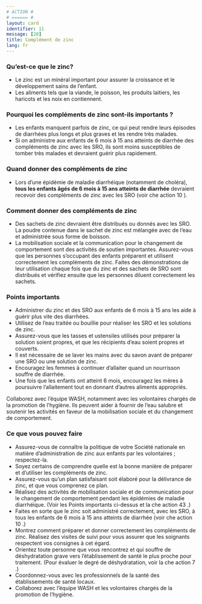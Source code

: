 ```yaml
---
# ACTION #
# ====== #
layout: card
identifier: 11
message: [28]
title: Complément de zinc
lang: fr
---
```


### Qu’est-ce que le zinc?

- Le zinc est un minéral important pour assurer la croissance et le développement sains de l’enfant.
- Les aliments tels que la viande, le poisson, les produits laitiers, les haricots et les noix en contiennent.

### Pourquoi les compléments de zinc sont-ils importants ?

- Les enfants manquent parfois de zinc, ce qui peut rendre leurs épisodes de diarrhées plus longs et plus graves et les rendre très malades.
- Si on administre aux enfants de 6 mois à 15 ans atteints de diarrhée des compléments de zinc avec les SRO, ils sont moins susceptibles de tomber très malades et devraient guérir plus rapidement.

### Quand donner des compléments de zinc

- Lors d’une épidémie de maladie diarrhéique (notamment de choléra), **tous les enfants âgés de 6 mois à 15 ans atteints de diarrhée** devraient recevoir des compléments de zinc avec les SRO (voir  che action 10 <a class="crosslink" href="{% render_depth %}{% render_link action|10 %}"><i class="fas fa-external-link-alt" aria-hidden="true"></i></a>).

### Comment donner des compléments de zinc

- Des sachets de zinc devraient être distribués ou donnés avec les SRO. La poudre contenue dans le sachet de zinc est mélangée avec de l’eau et administrée sous forme de boisson.
- La mobilisation sociale et la communication pour le changement de comportement sont des activités de soutien importantes. Assurez-vous que les personnes s’occupant des enfants préparent et utilisent correctement les compléments de zinc. Faites des démonstrations de leur utilisation chaque fois que du zinc et des sachets de SRO sont distribués et vérifiez ensuite que les personnes diluent correctement les sachets.

### Points importants

- Administrer du zinc et des SRO aux enfants de 6 mois à 15 ans les aide à guérir plus vite des diarrhées.
- Utilisez de l’eau traitée ou bouillie pour réaliser les SRO et les solutions de zinc.
- Assurez-vous que les tasses et ustensiles utilisés pour préparer la solution soient propres, et que les récipients d’eau soient propres et couverts.
- Il est nécessaire de se laver les mains avec du savon avant de préparer une SRO ou une solution de zinc.
- Encouragez les femmes à continuer d’allaiter quand un nourrisson souffre de diarrhée.
- Une fois que les enfants ont atteint 6 mois, encouragez les mères à poursuivre l’allaitement tout en donnant d’autres aliments appropriés.

Collaborez avec l’équipe WASH, notamment avec les volontaires chargés de la promotion de l’hygiène. Ils peuvent aider à fournir de l’eau salubre et soutenir les activités en faveur de la mobilisation sociale et du changement de comportement.

### Ce que vous pouvez faire

- Assurez-vous de connaître la politique de votre Société nationale en matière d’administration de zinc aux enfants par les volontaires ; respectez-la.
- Soyez certains de comprendre quelle est la bonne manière de préparer et d’utiliser les compléments de zinc.
- Assurez-vous qu’un plan satisfaisant soit élaboré pour la délivrance de zinc, et que vous comprenez ce plan.
- Réalisez des activités de mobilisation sociale et de communication pour le changement de comportement pendant les épidémies de maladie diarrhéique. (Voir les Points importants ci-dessus et la che action 43 <a class="crosslink" href="{% render_depth %}{% render_link action|43 %}"><i class="fas fa-external-link-alt" aria-hidden="true"></i></a>.)
- Faites en sorte que le zinc soit administré correctement, avec les SRO, à tous les enfants de 6 mois à 15 ans atteints de diarrhée (voir  che action 10 <a class="crosslink" href="{% render_depth %}{% render_link action|10 %}"><i class="fas fa-external-link-alt" aria-hidden="true"></i></a>.)
- Montrez comment préparer et donner correctement les compléments de zinc. Réalisez des visites de suivi pour vous assurer que les soignants respectent vos consignes à cet égard.
- Orientez toute personne que vous rencontrez et qui souffre de déshydratation grave vers l’établissement de santé le plus proche pour traitement. (Pour évaluer le degré de déshydratation, voir la  che action 7 <a class="crosslink" href="{% render_depth %}{% render_link action|7 %}"><i class="fas fa-external-link-alt" aria-hidden="true"></i></a>.)
- Coordonnez-vous avec les professionnels de la santé des établissements de santé locaux.
- Collaborez avec l’équipe WASH et les volontaires chargés de la promotion de l’hygiène.
